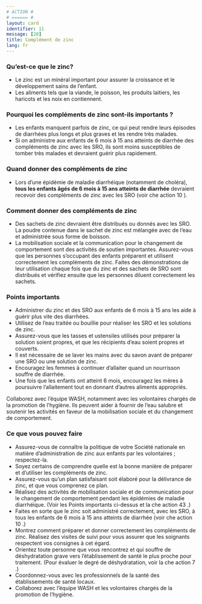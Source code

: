 ```yaml
---
# ACTION #
# ====== #
layout: card
identifier: 11
message: [28]
title: Complément de zinc
lang: fr
---
```


### Qu’est-ce que le zinc?

- Le zinc est un minéral important pour assurer la croissance et le développement sains de l’enfant.
- Les aliments tels que la viande, le poisson, les produits laitiers, les haricots et les noix en contiennent.

### Pourquoi les compléments de zinc sont-ils importants ?

- Les enfants manquent parfois de zinc, ce qui peut rendre leurs épisodes de diarrhées plus longs et plus graves et les rendre très malades.
- Si on administre aux enfants de 6 mois à 15 ans atteints de diarrhée des compléments de zinc avec les SRO, ils sont moins susceptibles de tomber très malades et devraient guérir plus rapidement.

### Quand donner des compléments de zinc

- Lors d’une épidémie de maladie diarrhéique (notamment de choléra), **tous les enfants âgés de 6 mois à 15 ans atteints de diarrhée** devraient recevoir des compléments de zinc avec les SRO (voir  che action 10 <a class="crosslink" href="{% render_depth %}{% render_link action|10 %}"><i class="fas fa-external-link-alt" aria-hidden="true"></i></a>).

### Comment donner des compléments de zinc

- Des sachets de zinc devraient être distribués ou donnés avec les SRO. La poudre contenue dans le sachet de zinc est mélangée avec de l’eau et administrée sous forme de boisson.
- La mobilisation sociale et la communication pour le changement de comportement sont des activités de soutien importantes. Assurez-vous que les personnes s’occupant des enfants préparent et utilisent correctement les compléments de zinc. Faites des démonstrations de leur utilisation chaque fois que du zinc et des sachets de SRO sont distribués et vérifiez ensuite que les personnes diluent correctement les sachets.

### Points importants

- Administrer du zinc et des SRO aux enfants de 6 mois à 15 ans les aide à guérir plus vite des diarrhées.
- Utilisez de l’eau traitée ou bouillie pour réaliser les SRO et les solutions de zinc.
- Assurez-vous que les tasses et ustensiles utilisés pour préparer la solution soient propres, et que les récipients d’eau soient propres et couverts.
- Il est nécessaire de se laver les mains avec du savon avant de préparer une SRO ou une solution de zinc.
- Encouragez les femmes à continuer d’allaiter quand un nourrisson souffre de diarrhée.
- Une fois que les enfants ont atteint 6 mois, encouragez les mères à poursuivre l’allaitement tout en donnant d’autres aliments appropriés.

Collaborez avec l’équipe WASH, notamment avec les volontaires chargés de la promotion de l’hygiène. Ils peuvent aider à fournir de l’eau salubre et soutenir les activités en faveur de la mobilisation sociale et du changement de comportement.

### Ce que vous pouvez faire

- Assurez-vous de connaître la politique de votre Société nationale en matière d’administration de zinc aux enfants par les volontaires ; respectez-la.
- Soyez certains de comprendre quelle est la bonne manière de préparer et d’utiliser les compléments de zinc.
- Assurez-vous qu’un plan satisfaisant soit élaboré pour la délivrance de zinc, et que vous comprenez ce plan.
- Réalisez des activités de mobilisation sociale et de communication pour le changement de comportement pendant les épidémies de maladie diarrhéique. (Voir les Points importants ci-dessus et la che action 43 <a class="crosslink" href="{% render_depth %}{% render_link action|43 %}"><i class="fas fa-external-link-alt" aria-hidden="true"></i></a>.)
- Faites en sorte que le zinc soit administré correctement, avec les SRO, à tous les enfants de 6 mois à 15 ans atteints de diarrhée (voir  che action 10 <a class="crosslink" href="{% render_depth %}{% render_link action|10 %}"><i class="fas fa-external-link-alt" aria-hidden="true"></i></a>.)
- Montrez comment préparer et donner correctement les compléments de zinc. Réalisez des visites de suivi pour vous assurer que les soignants respectent vos consignes à cet égard.
- Orientez toute personne que vous rencontrez et qui souffre de déshydratation grave vers l’établissement de santé le plus proche pour traitement. (Pour évaluer le degré de déshydratation, voir la  che action 7 <a class="crosslink" href="{% render_depth %}{% render_link action|7 %}"><i class="fas fa-external-link-alt" aria-hidden="true"></i></a>.)
- Coordonnez-vous avec les professionnels de la santé des établissements de santé locaux.
- Collaborez avec l’équipe WASH et les volontaires chargés de la promotion de l’hygiène.
